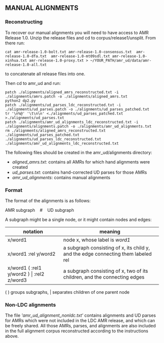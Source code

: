 ## MANUAL ALIGNMENTS

### Reconstructing
To recover our manual alignments you will need to have access to AMR Release 1.0.
Unzip the release files and cd to corpus/release1/unsplit. From there run:

`cat amr-release-1.0-bolt.txt amr-release-1.0-consensus.txt  amr-release-1.0-dfa.txt  amr-release-1.0-mt09sdl.txt amr-release-1.0-xinhua.txt amr-release-1.0-proxy.txt > ~/YOUR_PATH/amr_ud/data/amr-release-1.0-all.txt`

to concatenate all release files into one.


Then cd to amr_ud and run:

```python2 dp1.py
patch ./alignments/aligned_amrs_reconstructed.txt -i ./alignments/amrs.patch -o ./alignments/aligned_amrs.txt
python2 dp2.py
patch ./alignments/ud_parses_ldc_reconstructed.txt -i ./alignments/ud_parses.patch -o ./alignments/ud_parses_patched.txt
tr '\n%@' '\t\n\n' <./alignments/ud_parses_patched.txt >./alignments/ud_parses.txt
patch ./alignments/amr_ud_alignments_ldc_reconstructed.txt -i ./alignments/alignments.patch -o ./alignments/amr_ud_alignments.txt
rm ./alignments/aligned_amrs_reconstructed.txt ./alignments/ud_parses_patched.txt ./alignments/ud_parses_ldc_reconstructed.txt ./alignments/amr_ud_alignments_ldc_reconstructed.txt
```

The following files should be created in the amr_ud/alignments directory:
* _aligned_amrs.txt_: contains all AMRs for which hand alignments were created
* _ud_parses.txt_: contains hand-corrected UD parses for those AMRs
* _amr_ud_alignments_: contains manual alignments

### Format
The format of the alignments is as follows:

AMR subgraph&nbsp;&nbsp;&nbsp;&nbsp;#&nbsp;&nbsp;&nbsp;&nbsp;UD subgraph

A subgraph might be a single node, or it might contain nodes and edges:


notation | meaning
--- | ----
x/word1 | node x, whose label is _word1_
x/word1 :rel y/word2 | a subgraph consisting of x, its child y, and the edge connecting them labeled rel
x/word1 ( :rel1 y/word2 ) \| :rel2 z/word3 | a subgraph consisting of x, two of its children, and the connecting edges

( ) groups subgraphs, | separates children of one parent node

### Non-LDC alignments
The file _'amr_ud_alignment_nonldc.txt'_ contains alignments and UD parses for AMRs which were not included in the LDC AMR release, and which can be freely shared.
All those AMRs, parses, and alignments are also included in the full alignment corpus reconstructed according to the instructions above.
